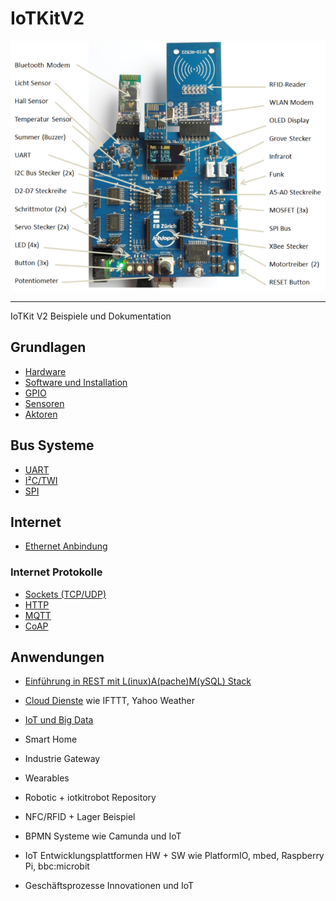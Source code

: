 IoTKitV2
========

![](images/shield.png)

- - -

IoTKit V2 Beispiele und Dokumentation

## Grundlagen

* [Hardware](hw/)
* [Software und Installation](sw/)
* [GPIO](gpio/)
* [Sensoren](sensors/)
* [Aktoren](actors/)

## Bus Systeme

* [UART](uart/)
* [I²C/TWI](i2c/)
* [SPI](spi/)

## Internet 

* [Ethernet Anbindung](eth/)

### Internet Protokolle

* [Sockets (TCP/UDP)](tcpip/)
* [HTTP](http/)
* [MQTT](mqtt/)
* [CoAP](coap/)

## Anwendungen

* [Einführung in REST mit L(inux)A(pache)M(ySQL) Stack](LAM/)
* [Cloud Dienste](cloud/) wie IFTTT, Yahoo Weather
* [IoT und Big Data](bigdata/)
* Smart Home
* Industrie Gateway
* Wearables
* Robotic + iotkitrobot Repository
* NFC/RFID + Lager Beispiel
* BPMN Systeme wie Camunda und IoT

* IoT Entwicklungsplattformen HW + SW wie PlatformIO, mbed, Raspberry Pi, bbc:microbit
* Geschäftsprozesse Innovationen und IoT